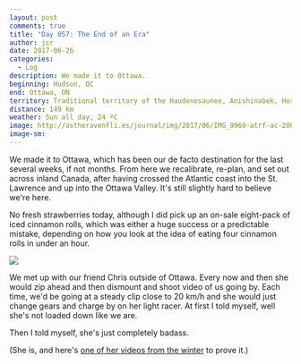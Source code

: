 ```yaml
---
layout: post
comments: true
title: "Day 057: The End of an Era"
author: jcr
date: 2017-06-26
categories:
  - Log
description: We made it to Ottawa.
beginning: Hudson, QC
end: Ottawa, ON
territory: Traditional territory of the Haudenosaunee, Anishinabek, Huron-Wendat and Algonquin
distance: 149 km
weather: Sun all day, 24 ºC
image: http://astheravenfli.es/journal/img/2017/06/IMG_9969-atrf-ac-2000-web.jpg
image-sm:
---
```


We made it to Ottawa, which has been our de facto destination for the last several weeks, if not months. From here we recalibrate, re-plan, and set out across inland Canada, after having crossed the Atlantic coast into the St. Lawrence and up into the Ottawa Valley. It's still slightly hard to believe we're here.

No fresh strawberries today, although I did pick up an on-sale eight-pack of iced cinnamon rolls, which was either a huge success or a predictable mistake, depending on how you look at the idea of eating four cinnamon rolls in under an hour.

<img src="http://astheravenfli.es/journal/img/2017/06/IMG_9972-atrf-ac-2000-web.jpg">

We met up with our friend Chris outside of Ottawa. Every now and then she would zip ahead and then dismount and shoot video of us going by. Each time, we'd be going at a steady clip close to 20 km/h and she would just change gears and charge by on her light racer. At first I told myself, well she's not loaded down like we are.

Then I told myself, she's just completely badass.

(She is, and here's <a href="https://www.youtube.com/watch?v=fAgGkuEGmyo">one of her videos from the winter</a> to prove it.)